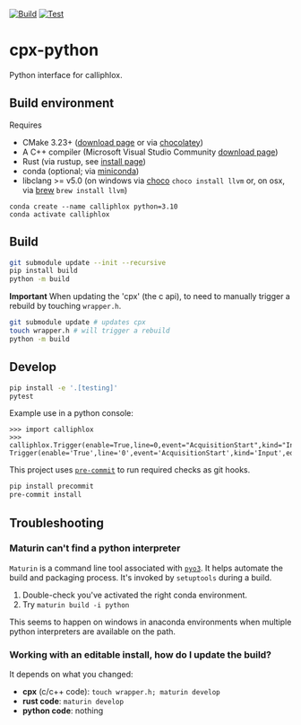[![Build](https://github.com/calliphlox/cpx-python/actions/workflows/build.yml/badge.svg)](https://github.com/calliphlox/cpx-python/actions/workflows/build.yml)
[![Test](https://github.com/calliphlox/cpx-python/actions/workflows/test_pr.yml/badge.svg)](https://github.com/calliphlox/cpx-python/actions/workflows/test_pr.yml)

# cpx-python

Python interface for calliphlox.

## Build environment

Requires

- CMake 3.23+ ([download page](https://cmake.org/download/) or via
  [chocolatey](https://community.chocolatey.org/packages/cmake))
- A C++ compiler (Microsoft Visual Studio Community [download
  page](https://visualstudio.microsoft.com/downloads/))
- Rust (via rustup, see [install
  page](https://www.rust-lang.org/tools/install))
- conda (optional; via
  [miniconda](https://docs.conda.io/en/latest/miniconda.html))
- libclang >= v5.0 (on windows via [choco](https://chocolatey.org/) `choco
  install llvm` or, on osx, via [brew](https://brew.sh/) `brew install llvm`)

```
conda create --name calliphlox python=3.10
conda activate calliphlox
```

## Build

```bash
git submodule update --init --recursive
pip install build
python -m build
```

**Important** When updating the 'cpx' (the c api), to need to manually trigger
a rebuild by touching `wrapper.h`.

```bash
git submodule update # updates cpx
touch wrapper.h # will trigger a rebuild
python -m build
```

## Develop

```bash
pip install -e '.[testing]'
pytest
```

Example use in a python console:

```pycon
>>> import calliphlox
>>> calliphlox.Trigger(enable=True,line=0,event="AcquisitionStart",kind="Input",edge="Rising")
Trigger(enable='True',line='0',event='AcquisitionStart',kind='Input',edge='Rising')
```

This project uses [`pre-commit`](https://pre-commit.com/) to run required
checks as git hooks.

```bash
pip install precommit
pre-commit install
```

## Troubleshooting

### Maturin can't find a python interpreter

`Maturin` is a command line tool associated with
[`pyo3`](https://pyo3.rs/v0.16.4/). It helps automate the build and packaging
process. It's invoked by `setuptools` during a build.

1. Double-check you've activated the right conda environment.
2. Try `maturin build -i python`

This seems to happen on windows in anaconda environments when multiple python
interpreters are available on the path.

### Working with an editable install, how do I update the build?

It depends on what you changed:

- **cpx** (c/c++ code): `touch wrapper.h; maturin develop`
- **rust code**: `maturin develop`
- **python code**: nothing
